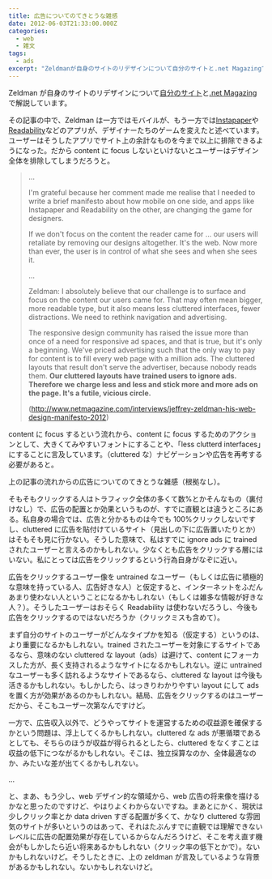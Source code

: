 ```yaml
---
title: 広告についてのてきとうな雑感
date: 2012-06-03T21:33:00.000Z
categories:
  - web
  - 雑文
tags:
  - ads
excerpt: "Zeldmanが自身のサイトのリデザインについて自分のサイトと.net Magazingで解説しています。"
---
```


Zeldman が自身のサイトのリデザインについて[自分のサイト](http://www.zeldman.com/2012/05/18/web-design-manifesto-2012/)と[.net Magazing](http://www.netmagazine.com/interviews/jeffrey-zeldman-his-web-design-manifesto-2012)で解説しています。

その記事の中で、Zeldman は一方ではモバイルが、もう一方では[Instapaper](http://www.instapaper.com/)や[Readability](http://www.readability.com/)などのアプリが、デザイナーたちのゲームを変えたと述べています。ユーザーはそうしたアプリでサイト上の余計なものを今まで以上に排除できるようになった。だから content に focus しないといけないとユーザーはデザイン全体を排除してしまうだろうと。

> ...
>
> I'm grateful because her comment made me realise that I needed to write a brief manifesto about how mobile on one side, and apps like Instapaper and Readability on the other, are changing the game for designers.
>
> If we don't focus on the content the reader came for ... our users will retaliate by removing our designs altogether. It's the web. Now more than ever, the user is in control of what she sees and when she sees it.
>
> ...
>
> Zeldman: I absolutely believe that our challenge is to surface and focus on the content our users came for. That may often mean bigger, more readable type, but it also means less cluttered interfaces, fewer distractions. We need to rethink navigation and advertising.
>
> The responsive design community has raised the issue more than once of a need for responsive ad spaces, and that is true, but it's only a beginning. We've priced advertising such that the only way to pay for content is to fill every web page with a million ads. The cluttered layouts that result don't serve the advertiser, because nobody reads them. **Our cluttered layouts have trained users to ignore ads. Therefore we charge less and less and stick more and more ads on the page. It's a futile, vicious circle.**
>
> (http://www.netmagazine.com/interviews/jeffrey-zeldman-his-web-design-manifesto-2012)

content に focus するという流れから、content に focus するためのアクションとして、大きくてみやすいフォントにすることや、「less clutterd interfaces」にすることに言及しています。（cluttered な）ナビゲーションや広告を再考する必要があると。

上の記事の流れからの広告についてのてきとうな雑感（根拠なし）。

そもそもクリックする人はトラフィック全体の多くて数&#x25;とかそんなもの（裏付けなし）で、広告の配置とか効果というものが、すでに直観とは違うところにある。私自身の場合では、広告と分かるものは今でも 100&#x25;クリックしないですし、cluttered に広告を貼付けているサイト（見出しの下に広告置いたりとか）はそもそも見に行かない。そうした意味で、私はすでに ignore ads に trained されたユーザーと言えるのかもしれない。少なくとも広告をクリックする層にはいない。私にとっては広告をクリックするという行為自身がなぞに近い。

広告をクリックするユーザー像を untrained なユーザー（もしくは広告に積極的な意味を持っている人、広告好きな人）と仮定すると、インターネットをふだんあまり使わない人ということになるかもしれない（もしくは雑多な情報が好きな人？）。そうしたユーザーはおそらく Readability は使わないだろうし、今後も広告をクリックするのではないだろうか（クリックミスも含めて）。

まず自分のサイトのユーザーがどんなタイプかを知る（仮定する）というのは、より重要になるかもしれない。trained されたユーザーを対象にするサイトであるなら、意味のない cluttered な layout（ads）は避けて、content にフォーカスした方が、長く支持されるようなサイトになるかもしれない。逆に untrained なユーザーも多く訪れるようなサイトであるなら、cluttered な layout は今後も活きるかもしれない。もしかしたら、はっきりわかりやすい layout にして ads を置く方が効果があるのかもしれない。結局、広告をクリックするのはユーザーだから、そこもユーザー次第なんですけど。

一方で、広告収入以外で、どうやってサイトを運営するための収益源を確保するかという問題は、浮上してくるかもしれない。cluttered な ads が悪循環であるとしても、そちらのほうが収益が得られるとしたら、cluttered をなくすことは収益の低下につながるかもしれない。そこは、独立採算なのか、全体最適なのか、みたいな差が出てくるかもしれない。

...

と、まあ、もう少し、web デザイン的な領域から、web 広告の将来像を描けるかなと思ったのですけど、やはりよくわからないですね。まあとにかく、現状は少しクリック率とか data driven すぎる配置が多くて、かなり cluttered な雰囲気のサイトが多いというのはあって、それはたぶんすでに直観では理解できないレベルに広告の配置効果が存在しているからなんだろうけど、そこを考え直す機会がもしかしたら近い将来あるかもしれない（クリック率の低下とかで）。ないかもしれないけど。そうしたときに、上の zeldman が言及しているような背景があるかもしれない。ないかもしれないけど。
